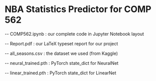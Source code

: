# NBA Statistics Predictor for COMP 562

 -- COMP562.ipynb      : our complete code in Jupyter Notebook layout
 
 -- Report.pdf         : our LaTeX typeset report for our project
 
 -- all_seasons.csv    : the dataset we used (from Kaggle)
 
 -- neural_trained.pth : PyTorch state_dict for NeuralNet
 
 -- linear_trained.pth : PyTorch state_dict for LinearNet
